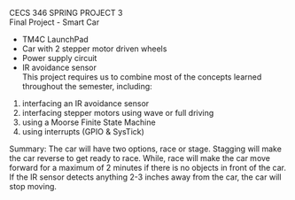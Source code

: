 CECS 346 SPRING PROJECT 3  
Final Project - Smart Car  
- TM4C LaunchPad
- Car with 2 stepper motor driven wheels
- Power supply circuit
- IR avoidance sensor  
This project requires us to combine most of the concepts learned throughout the semester, including:  
1. interfacing an IR avoidance sensor
2. interfacing stepper motors using wave or full driving
3. using a Moorse Finite State Machine
4. using interrupts (GPIO & SysTick)

Summary:
The car will have two options, race or stage. Stagging will make the car reverse to get ready to race. While, race will make the car move forward for a maximum of 2 minutes if there is no objects in front of the car. If the IR sensor detects anything 2-3 inches away from the car, the car will stop moving. 
